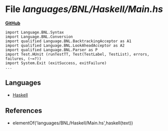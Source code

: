 # File _languages/BNL/Haskell/Main.hs_
**[GitHub](https://github.com/softlang/yas/blob/master/languages/BNL/Haskell/Main.hs)**
```
import Language.BNL.Syntax
import Language.BNL.Conversion 
import qualified Language.BNL.BacktrackingAcceptor as A1
import qualified Language.BNL.LookAheadAcceptor as A2
import qualified Language.BNL.Parser as P
import Test.HUnit (runTestTT, Test(TestLabel, TestList), errors, failures, (~=?))
import System.Exit (exitSuccess, exitFailure)
...
```

## Languages
* [Haskell](../languages/Haskell.md)

## References
* elementOf('languages/BNL/Haskell/Main.hs',haskell(text))
